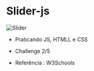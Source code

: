 # Slider-js

![Slider](https://user-images.githubusercontent.com/60307596/85620986-f439ab80-b63a-11ea-8c37-8432a2908c6a.PNG)

- Praticando JS, HTMLL e CSS

- Challenge 2/5

- Referência : W3Schools
